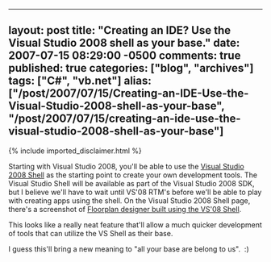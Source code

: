   ---
  layout: post
  title: "Creating an IDE? Use the Visual Studio 2008 shell as your base."
  date: 2007-07-15 08:29:00 -0500
  comments: true
  published: true
  categories: ["blog", "archives"]
  tags: ["C#", "vb.net"]
  alias: ["/post/2007/07/15/Creating-an-IDE-Use-the-Visual-Studio-2008-shell-as-your-base", "/post/2007/07/15/creating-an-ide-use-the-visual-studio-2008-shell-as-your-base"]
  ---
<!-- more -->
{% include imported_disclaimer.html %}
<p>Starting with Visual Studio 2008, you'll be able to use the <a href="http://msdn2.microsoft.com/en-us/vstudio/bb510103.aspx">Visual Studio 2008 Shell</a> as the starting point to create your own development tools.&nbsp;The Visual Studio Shell will be available as part of the Visual Studio 2008 SDK, but I believe we'll have to wait until VS'08 RTM's before we'll be able to play with creating apps using the shell. On the Visual Studio 2008 Shell page, there's a screenshot of <a href="http://msdn2.microsoft.com/en-us/vstudio/bb510103.aspx">Floorplan designer built using the VS'08 Shell</a>.</p>
<p>This looks like a really neat feature that'll allow a much quicker development of tools that can utilize the VS Shell as their base.</p>
<p>I guess this'll bring a new meaning to "all your base are belong to us".&nbsp; :)</p>
